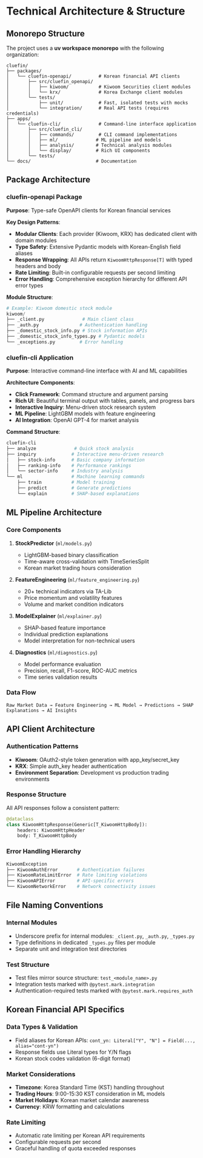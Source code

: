 # Technical Architecture & Structure

## Monorepo Structure

The project uses a **uv workspace monorepo** with the following organization:

```
cluefin/
├── packages/
│   └── cluefin-openapi/          # Korean financial API clients
│       ├── src/cluefin_openapi/
│       │   ├── kiwoom/           # Kiwoom Securities client modules
│       │   └── krx/              # Korea Exchange client modules
│       └── tests/
│           ├── unit/             # Fast, isolated tests with mocks
│           └── integration/      # Real API tests (requires credentials)
├── apps/
│   └── cluefin-cli/              # Command-line interface application
│       ├── src/cluefin_cli/
│       │   ├── commands/         # CLI command implementations
│       │   ├── ml/              # ML pipeline and models
│       │   ├── analysis/        # Technical analysis modules
│       │   └── display/         # Rich UI components
│       └── tests/
└── docs/                        # Documentation
```

## Package Architecture

### cluefin-openapi Package
**Purpose**: Type-safe OpenAPI clients for Korean financial services

**Key Design Patterns**:
- **Modular Clients**: Each provider (Kiwoom, KRX) has dedicated client with domain modules
- **Type Safety**: Extensive Pydantic models with Korean-English field aliases
- **Response Wrapping**: All APIs return `KiwoomHttpResponse[T]` with typed headers and body
- **Rate Limiting**: Built-in configurable requests per second limiting
- **Error Handling**: Comprehensive exception hierarchy for different API error types

**Module Structure**:
```python
# Example: Kiwoom domestic stock module
kiwoom/
├── _client.py              # Main client class
├── _auth.py               # Authentication handling
├── _domestic_stock_info.py # Stock information APIs
├── _domestic_stock_info_types.py # Pydantic models
└── _exceptions.py         # Error handling
```

### cluefin-cli Application
**Purpose**: Interactive command-line interface with AI and ML capabilities

**Architecture Components**:
- **Click Framework**: Command structure and argument parsing
- **Rich UI**: Beautiful terminal output with tables, panels, and progress bars
- **Interactive Inquiry**: Menu-driven stock research system
- **ML Pipeline**: LightGBM models with feature engineering
- **AI Integration**: OpenAI GPT-4 for market analysis

**Command Structure**:
```bash
cluefin-cli
├── analyze              # Quick stock analysis
├── inquiry             # Interactive menu-driven research
│   ├── stock-info      # Basic company information
│   ├── ranking-info    # Performance rankings
│   └── sector-info     # Industry analysis
└── ml                  # Machine learning commands
    ├── train           # Model training
    ├── predict         # Generate predictions
    └── explain         # SHAP-based explanations
```

## ML Pipeline Architecture

### Core Components

1. **StockPredictor** (`ml/models.py`)
   - LightGBM-based binary classification
   - Time-aware cross-validation with TimeSeriesSplit
   - Korean market trading hours consideration

2. **FeatureEngineering** (`ml/feature_engineering.py`)
   - 20+ technical indicators via TA-Lib
   - Price momentum and volatility features
   - Volume and market condition indicators

3. **ModelExplainer** (`ml/explainer.py`)
   - SHAP-based feature importance
   - Individual prediction explanations
   - Model interpretation for non-technical users

4. **Diagnostics** (`ml/diagnostics.py`)
   - Model performance evaluation
   - Precision, recall, F1-score, ROC-AUC metrics
   - Time series validation results

### Data Flow
```
Raw Market Data → Feature Engineering → ML Model → Predictions → SHAP Explanations → AI Insights
```

## API Client Architecture

### Authentication Patterns
- **Kiwoom**: OAuth2-style token generation with app_key/secret_key
- **KRX**: Simple auth_key header authentication  
- **Environment Separation**: Development vs production trading environments

### Response Structure
All API responses follow a consistent pattern:
```python
@dataclass
class KiwoomHttpResponse(Generic[T_KiwoomHttpBody]):
    headers: KiwoomHttpHeader
    body: T_KiwoomHttpBody
```

### Error Handling Hierarchy
```python
KiwoomException
├── KiwoomAuthError       # Authentication failures
├── KiwoomRateLimitError  # Rate limiting violations
├── KiwoomAPIError        # API-specific errors
└── KiwoomNetworkError    # Network connectivity issues
```

## File Naming Conventions

### Internal Modules
- Underscore prefix for internal modules: `_client.py`, `_auth.py`, `_types.py`
- Type definitions in dedicated `_types.py` files per module
- Separate unit and integration test directories

### Test Structure
- Test files mirror source structure: `test_<module_name>.py`
- Integration tests marked with `@pytest.mark.integration`
- Authentication-required tests marked with `@pytest.mark.requires_auth`

## Korean Financial API Specifics

### Data Types & Validation
- Field aliases for Korean APIs: `cont_yn: Literal["Y", "N"] = Field(..., alias="cont-yn")`
- Response fields use Literal types for Y/N flags
- Korean stock codes validation (6-digit format)

### Market Considerations
- **Timezone**: Korea Standard Time (KST) handling throughout
- **Trading Hours**: 9:00-15:30 KST consideration in ML models
- **Market Holidays**: Korean market calendar awareness
- **Currency**: KRW formatting and calculations

### Rate Limiting
- Automatic rate limiting per Korean API requirements
- Configurable requests per second
- Graceful handling of quota exceeded responses
